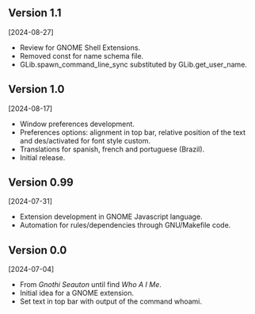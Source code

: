 ## Version 1.1
[2024-08-27]

* Review for GNOME Shell Extensions.
* Removed const for name schema file.
* GLib.spawn_command_line_sync substituted by GLib.get_user_name.

## Version 1.0
[2024-08-17]

* Window preferences development.
* Preferences options: alignment in top bar, relative position of the text and
  des/activated for font style custom.
* Translations for spanish, french and portuguese (Brazil).
* Initial release.

## Version 0.99
[2024-07-31]

* Extension development in GNOME Javascript language.
* Automation for rules/dependencies through GNU/Makefile code.

## Version 0.0
[2024-07-04]

* From _Gnothi Seauton_ until find _Who A I Me_.
* Initial idea for a GNOME extension.
* Set text in top bar with output of the command whoami.
